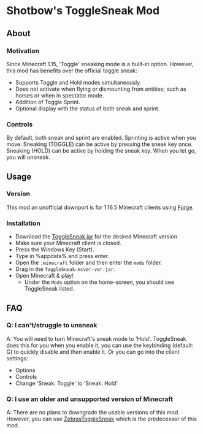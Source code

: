 # Shotbow's ToggleSneak Mod

## About
### Motivation
Since Minecraft 1.15, 'Toggle' sneaking mode is a built-in option. However, this mod has benefits over the official toggle sneak:
- Supports Toggle and Hold modes simultaneously.
- Does not activate when flying or dismounting from entities; such as horses or when in spectator mode.
- Addition of Toggle Sprint.
- Optional display with the status of both sneak and sprint.

### Controls
By default, both sneak and sprint are enabled.
Sprinting is active when you move.
Sneaking (TOGGLE) can be active by pressing the sneak key once.
Sneaking (HOLD) can be active by holding the sneak key. When you let go, you will unsneak.

## Usage
### Version
This mod an unofficial downport is for 1.16.5 Minecraft clients using <a href="https://files.minecraftforge.net/net/minecraftforge/forge/">Forge</a>.

### Installation
- Download the <a href="https://github.com/ringosham/ToggleSneak-Shotbow/releases">ToggleSneak jar</a> for the desired Minecraft version
- Make sure your Minecraft client is closed.
- Press the Windows Key (Start).
- Type in %appdata% and press enter.
- Open the `.minecraft` folder and then enter the `mods` folder.
- Drag in the `ToggleSneak-mcver-ver.jar`.
- Open Minecraft & play!
  - Under the `Mods` option on the home-screen, you should see ToggleSneak listed.

## FAQ
### Q: I can't/struggle to unsneak
A: You will need to turn Minecraft's sneak mode to 'Hold'. ToggleSneak does this for you when you enable it, you can use the keybinding (default: G) to quickly disable and then enable it. Or you can go into the client settings:
- Options
- Controls
- Change 'Sneak: Toggle' to 'Sneak: Hold'

### Q: I use an older and unsupported version of Minecraft
A: There are no plans to downgrade the usable versions of this mod. However, you can use <a href="https://github.com/BlueAnanas/ZebrasToggleSneak/">ZebrasToggleSneak</a> which is the predecessor of this mod.
